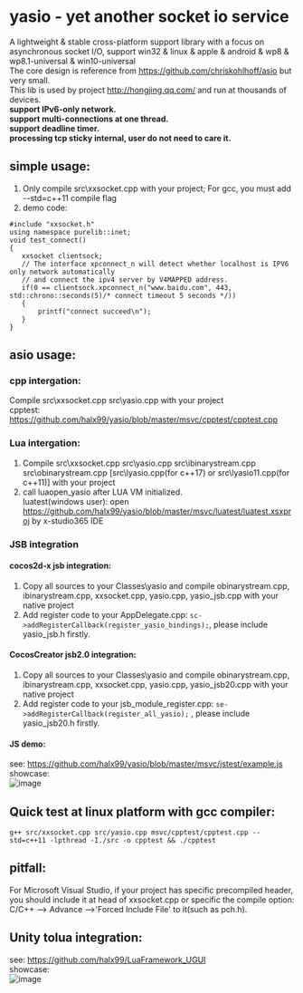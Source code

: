 # yasio - yet another socket io service
A lightweight & stable cross-platform support library with a focus on asynchronous socket I/O, support win32  &amp; linux  &amp; apple &amp; android &amp; wp8 &amp; wp8.1-universal &amp; win10-universal  
The core design is reference from https://github.com/chriskohlhoff/asio but very small.  
This lib is used by project http://hongjing.qq.com/ and run at thousands of devices.  
**support IPv6-only network.  
support multi-connections at one thread.  
support deadline timer.  
processing tcp sticky internal, user do not need to care it.**
  
## simple usage:  
1. Only compile src\xxsocket.cpp with your project; For gcc, you must add --std=c++11 compile flag<br />
2. demo code:
```
#include "xxsocket.h"
using namespace purelib::inet;
void test_connect() 
{
   xxsocket clientsock;
   // The interface xpconnect_n will detect whether localhost is IPV6 only network automatically
   // and connect the ipv4 server by V4MAPPED address.
   if(0 == clientsock.xpconnect_n("www.baidu.com", 443, std::chrono::seconds(5)/* connect timeout 5 seconds */))
   {
       printf("connect succeed\n");
   }
}
```

## asio usage:  
### cpp intergation: 
Compile src\xxsocket.cpp src\yasio.cpp with your project  
cpptest: https://github.com/halx99/yasio/blob/master/msvc/cpptest/cpptest.cpp  
  
    
### Lua intergation: 
1. Compile src\xxsocket.cpp src\yasio.cpp src\ibinarystream.cpp src\obinarystream.cpp [src\lyasio.cpp(for c++17) or src\lyasio11.cpp(for c++11)] with your project  
2. call luaopen_yasio after LUA VM initialized.  
luatest(windows user): open https://github.com/halx99/yasio/blob/master/msvc/luatest/luatest.xsxproj by x-studio365 IDE  
  

### JSB integration  
#### cocos2d-x jsb integration:
1. Copy all sources to your Classes\yasio and compile obinarystream.cpp, ibinarystream.cpp, xxsocket.cpp, yasio.cpp, yasio_jsb.cpp with your native project  
2. Add register code to your AppDelegate.cpp: ```sc->addRegisterCallback(register_yasio_bindings);```, please include yasio_jsb.h firstly.
  
#### CocosCreator jsb2.0 integration:
1. Copy all sources to your Classes\yasio and compile obinarystream.cpp, ibinarystream.cpp, xxsocket.cpp, yasio.cpp, yasio_jsb20.cpp with your native project  
2. Add register code to your jsb_module_register.cpp: ```se->addRegisterCallback(register_all_yasio);``` , please include yasio_jsb20.h firstly. 
  
#### JS demo:
see: https://github.com/halx99/yasio/blob/master/msvc/jstest/example.js  
showcase:  
![image](https://github.com/halx99/yasio/raw/master/showcasejsb.jpg)  
  
  
## Quick test at linux platform with gcc compiler:  
```g++ src/xxsocket.cpp src/yasio.cpp msvc/cpptest/cpptest.cpp --std=c++11 -lpthread -I./src -o cpptest && ./cpptest```  
  
## pitfall: 
For Microsoft Visual Studio, if your project has specific precompiled header, you should include it at head of xxsocket.cpp or specific the compile option: C/C++ --> Advance -->'Forced Include File' to it(such as pch.h).  
  
## Unity tolua integration:  
see: https://github.com/halx99/LuaFramework_UGUI  
showcase:  
![image](https://github.com/halx99/yasio/raw/master/showcaseunity.png)  

